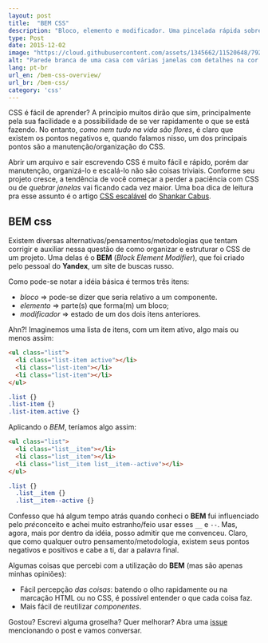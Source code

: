 ```yaml
---
layout: post
title:  "BEM CSS"
description: "Bloco, elemento e modificador. Uma pincelada rápida sobre BEM CSS."
type: Post
date: 2015-12-02
image: "https://cloud.githubusercontent.com/assets/1345662/11520648/792ca134-988c-11e5-8d8a-3e5eb70b2bd7.jpg"
alt: "Parede branca de uma casa com várias janelas com detalhes na cor cinza, e duas delas na cor laranja"
lang: pt-br
url_en: /bem-css-overview/
url_br: /bem-css/
category: 'css'
---
```


CSS é fácil de aprender? A princípio muitos dirão que sim, principalmente pela sua facilidade e a possibilidade de se ver rapidamente o que se está fazendo. No entanto, *como nem tudo na vida são flores*, é claro que existem os pontos negativos e, quando falamos nisso, um dos principais pontos são a manutenção/organização do CSS.

Abrir um arquivo e sair escrevendo CSS é muito fácil e rápido, porém dar manutenção, organizá-lo e escalá-lo não são coisas triviais. Conforme seu projeto cresce, a tendência de você começar a perder a paciência com CSS ou de *quebrar janelas* vai ficando cada vez maior. Uma boa dica de leitura pra esse assunto é o artigo [CSS escalável](https://medium.com/@shankarcabus/css-escalavel-parte-1-41e7e863799e#.4hmtk7tuv) do [Shankar Cabus](https://twitter.com/shankarcabus?lang=pt).

## BEM css

Existem diversas alternativas/pensamentos/metodologias que tentam corrigir e auxiliar nessa questão de como organizar e estruturar o CSS de um projeto. Uma delas é o **BEM** (*Block Element Modifier*), que foi criado pelo pessoal do **Yandex**, um site de buscas russo.

Como pode-se notar a idéia básica é termos três itens:

* *bloco* => pode-se dizer que seria relativo a um componente.
* *elemento* => parte(s) que forma(m) um bloco;
* *modificador* => estado de um dos dois itens anteriores.

Ahn?! Imaginemos uma lista de itens, com um item ativo, algo mais ou menos assim:

```html
<ul class="list">
  <li class="list-item active"></li>
  <li class="list-item"></li>
  <li class="list-item"></li>
</ul>
```

```css
.list {}
.list-item {}
.list-item.active {}
```

Aplicando o *BEM*, teríamos algo assim:

```html
<ul class="list">
  <li class="list__item"></li>
  <li class="list__item"></li>
  <li class="list__item list__item--active"></li>
</ul>
```

```css
.list {}
  .list__item {}
  .list__item--active {}
```

Confesso que há algum tempo atrás quando conheci o **BEM** fui influenciado pelo *pré*conceito e achei muito estranho/feio usar esses `__` e `--`. Mas, agora, mais por dentro da idéia, posso admitir que me convenceu. Claro, que como qualquer outro pensamento/metodologia, existem seus pontos negativos e positivos e cabe a ti, dar a palavra final.

Algumas coisas que percebi com a utilização do **BEM** (mas são apenas minhas opiniões):

* Fácil percepção *das coisas*: batendo o olho rapidamente ou na marcação HTML ou no CSS, é possível entender o que cada coisa faz.
* Mais fácil de reutilizar *componentes*.

Gostou? Escrevi alguma groselha? Quer melhorar? Abra uma [issue](https://github.com/raphaelfabeni/raphaelfabeni.github.io/issues) mencionando o post e vamos conversar.
